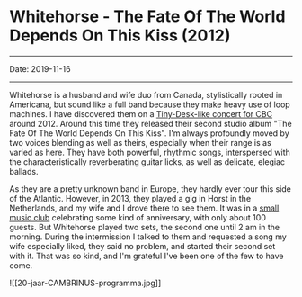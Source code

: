 # Whitehorse - The Fate Of The World Depends On This Kiss (2012)
----

Date: 2019-11-16

----


Whitehorse is a husband and wife duo from Canada, stylistically rooted in Americana, but sound like a full band because they make heavy use of loop machines. I have discovered them on a [Tiny-Desk-like concert for CBC](https://www.youtube.com/watch?v=90PxLl6Gt-c) around 2012. Around this time they released their second studio album "The Fate Of The World Depends On This Kiss". I'm always profoundly moved by two voices blending as well as theirs, especially when their range is as varied as here. They have both powerful, rhythmic songs, interspersed with the characteristically reverberating guitar licks, as well as delicate, elegiac ballads.

As they are a pretty unknown band in Europe, they hardly ever tour this side of the Atlantic. However, in 2013, they played a gig in Horst in the Netherlands, and my wife and I drove there to see them. It was in a [small music club](http://cambrinusconcerten.nl/) celebrating some kind of anniversary, with only about 100 guests. But Whitehorse played two sets, the second one until 2 am in the morning. During the intermission I talked to them and requested a song my wife especially liked, they said no problem, and started their second set with it. That was so kind, and I'm grateful I've been one of the few to have come.

![[20-jaar-CAMBRINUS-programma.jpg]]